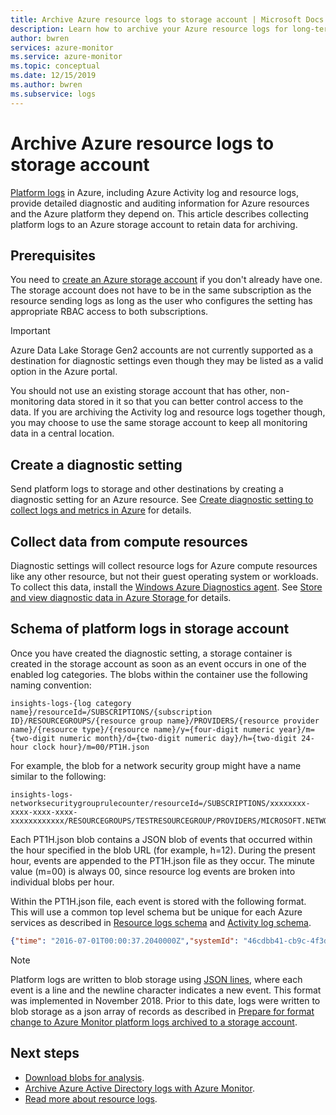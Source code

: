 ```yaml
---
title: Archive Azure resource logs to storage account | Microsoft Docs
description: Learn how to archive your Azure resource logs for long-term retention in a storage account.
author: bwren
services: azure-monitor
ms.service: azure-monitor
ms.topic: conceptual
ms.date: 12/15/2019
ms.author: bwren
ms.subservice: logs
---
```

# Archive Azure resource logs to storage account
[Platform logs](resource-logs-overview.md) in Azure, including Azure Activity log and resource logs, provide detailed diagnostic and auditing information for Azure resources and the Azure platform they depend on.  This article describes collecting platform logs to an Azure storage account to retain data for archiving.

## Prerequisites
You need to [create an Azure storage account](../../storage/common/storage-quickstart-create-account.md) if you don't already have one. The storage account does not have to be in the same subscription as the resource sending logs as long as the user who configures the setting has appropriate RBAC access to both subscriptions.


> [!IMPORTANT]
> Azure Data Lake Storage Gen2 accounts are not currently supported as a destination for diagnostic settings even though they may be listed as a valid option in the Azure portal.


You should not use an existing storage account that has other, non-monitoring data stored in it so that you can better control access to the data. If you are archiving the Activity log and resource logs together though, you may choose to use the same storage account to keep all monitoring data in a central location.

## Create a diagnostic setting
Send platform logs to storage and other destinations by creating a diagnostic setting for an Azure resource. See [Create diagnostic setting to collect logs and metrics in Azure](diagnostic-settings.md) for details.


## Collect data from compute resources
Diagnostic settings will collect resource logs for Azure compute resources like any other resource, but not their guest operating system or workloads. To collect this data, install the [Windows Azure Diagnostics agent](diagnostics-extension-overview.md). See [Store and view diagnostic data in Azure Storage
](diagnostics-extension-to-storage.md) for details.


## Schema of platform logs in storage account

Once you have created the diagnostic setting, a storage container is created in the storage account as soon as an event occurs in one of the enabled log categories. The blobs within the container use the following naming convention:

```
insights-logs-{log category name}/resourceId=/SUBSCRIPTIONS/{subscription ID}/RESOURCEGROUPS/{resource group name}/PROVIDERS/{resource provider name}/{resource type}/{resource name}/y={four-digit numeric year}/m={two-digit numeric month}/d={two-digit numeric day}/h={two-digit 24-hour clock hour}/m=00/PT1H.json
```

For example, the blob for a network security group might have a name similar to the following:

```
insights-logs-networksecuritygrouprulecounter/resourceId=/SUBSCRIPTIONS/xxxxxxxx-xxxx-xxxx-xxxx-xxxxxxxxxxxx/RESOURCEGROUPS/TESTRESOURCEGROUP/PROVIDERS/MICROSOFT.NETWORK/NETWORKSECURITYGROUP/TESTNSG/y=2016/m=08/d=22/h=18/m=00/PT1H.json
```

Each PT1H.json blob contains a JSON blob of events that occurred within the hour specified in the blob URL (for example, h=12). During the present hour, events are appended to the PT1H.json file as they occur. The minute value (m=00) is always 00, since resource log events are broken into individual blobs per hour.

Within the PT1H.json file, each event is stored with the following format. This will use a common top level schema but be unique for each Azure services as described in [Resource logs schema](diagnostic-logs-schema) and [Activity log schema](activity-log-schema.md).

``` JSON
{"time": "2016-07-01T00:00:37.2040000Z","systemId": "46cdbb41-cb9c-4f3d-a5b4-1d458d827ff1","category": "NetworkSecurityGroupRuleCounter","resourceId": "/SUBSCRIPTIONS/s1id1234-5679-0123-4567-890123456789/RESOURCEGROUPS/TESTRESOURCEGROUP/PROVIDERS/MICROSOFT.NETWORK/NETWORKSECURITYGROUPS/TESTNSG","operationName": "NetworkSecurityGroupCounters","properties": {"vnetResourceGuid": "{12345678-9012-3456-7890-123456789012}","subnetPrefix": "10.3.0.0/24","macAddress": "000123456789","ruleName": "/subscriptions/ s1id1234-5679-0123-4567-890123456789/resourceGroups/testresourcegroup/providers/Microsoft.Network/networkSecurityGroups/testnsg/securityRules/default-allow-rdp","direction": "In","type": "allow","matchedConnections": 1988}}
```

> [!NOTE]
> Platform logs are written to blob storage using [JSON lines](http://jsonlines.org/), where each event is a line and the newline character indicates a new event. This format was implemented in November 2018. Prior to this date, logs were written to blob storage as a json array of records as described in [Prepare for format change to Azure Monitor platform logs archived to a storage account](resource-logs-blob-format.md).

## Next steps

* [Download blobs for analysis](../../storage/blobs/storage-quickstart-blobs-dotnet.md).
* [Archive Azure Active Directory logs with Azure Monitor](../../active-directory/reports-monitoring/quickstart-azure-monitor-route-logs-to-storage-account.md).
* [Read more about resource logs](../../azure-monitor/platform/resource-logs-overview.md).

